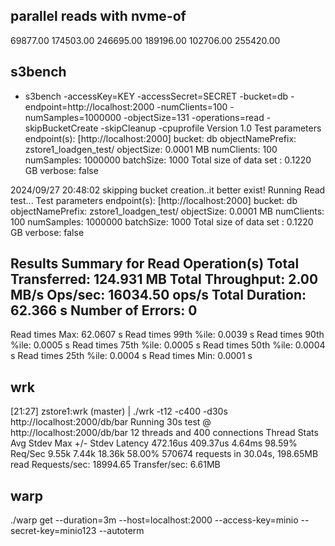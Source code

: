 ## parallel reads with nvme-of 


69877.00 
174503.00 
246695.00 
189196.00 
102706.00 
255420.00



## s3bench


+ s3bench -accessKey=KEY -accessSecret=SECRET -bucket=db -endpoint=http://localhost:2000 -numClients=100 -numSamples=1000000 -objectSize=131 -operations=read -skipBucketCreate -skipCleanup -cpuprofile
Version 1.0
Test parameters
endpoint(s):      [http://localhost:2000]
bucket:           db
objectNamePrefix: zstore1_loadgen_test/
objectSize:       0.0001 MB
numClients:       100
numSamples:       1000000
batchSize:       1000
Total size of data set : 0.1220 GB
verbose:       false


2024/09/27 20:48:02 skipping bucket creation..it better exist!
Running Read test...
Test parameters
endpoint(s):      [http://localhost:2000]
bucket:           db
objectNamePrefix: zstore1_loadgen_test/
objectSize:       0.0001 MB
numClients:       100
numSamples:       1000000
batchSize:       1000
Total size of data set : 0.1220 GB
verbose:       false

Results Summary for Read Operation(s)
Total Transferred: 124.931 MB
Total Throughput:  2.00 MB/s
Ops/sec:  16034.50 ops/s
Total Duration:    62.366 s
Number of Errors:  0
------------------------------------
Read times Max:       62.0607 s
Read times 99th %ile: 0.0039 s
Read times 90th %ile: 0.0005 s
Read times 75th %ile: 0.0005 s
Read times 50th %ile: 0.0004 s
Read times 25th %ile: 0.0004 s
Read times Min:       0.0001 s


## wrk

[21:27] zstore1:wrk (master) | ./wrk -t12 -c400 -d30s http://localhost:2000/db/bar
Running 30s test @ http://localhost:2000/db/bar
  12 threads and 400 connections
  Thread Stats   Avg      Stdev     Max   +/- Stdev
    Latency   472.16us  409.37us   4.64ms   98.59%
    Req/Sec     9.55k     7.44k   18.36k    58.00%
  570674 requests in 30.04s, 198.65MB read
Requests/sec:  18994.65
Transfer/sec:      6.61MB



## warp

./warp get --duration=3m --host=localhost:2000 --access-key=minio --secret-key=minio123 --autoterm

